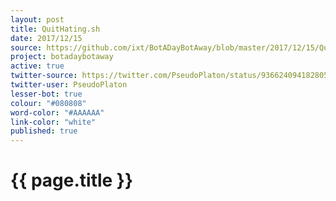 ```yaml
---
layout: post
title: QuitHating.sh
date: 2017/12/15
source: https://github.com/ixt/BotADayBotAway/blob/master/2017/12/15/QuitHating.sh
project: botadaybotaway
active: true
twitter-source: https://twitter.com/PseudoPlaton/status/936624094182805505
twitter-user: PseudoPlaton
lesser-bot: true
colour: "#080808"
word-color: "#AAAAAA"
link-color: "white"
published: true
---
```

# {{ page.title }} 
